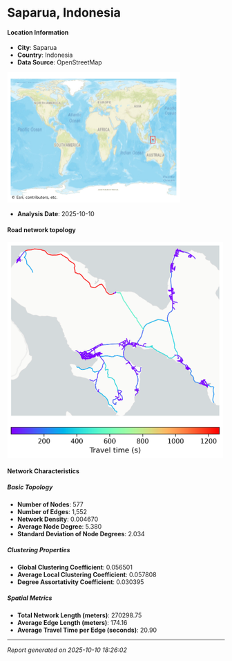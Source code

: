 # Saparua, Indonesia

#### Location Information

- **City**: Saparua
- **Country**: Indonesia
- **Data Source**: OpenStreetMap
<img src="Saparua_location.png" alt="Saparua Location Map" width="400" />

- **Analysis Date**: 2025-10-10

#### Road network topology

<img src="Saparua_network_map.png" alt="Saparua Road Network Map" width="500"/>

#### Network Characteristics

##### Basic Topology

- **Number of Nodes**: 577
- **Number of Edges**: 1,552
- **Network Density**: 0.004670
- **Average Node Degree**: 5.380
- **Standard Deviation of Node Degrees**: 2.034

##### Clustering Properties

- **Global Clustering Coefficient**: 0.056501
- **Average Local Clustering Coefficient**: 0.057808
- **Degree Assortativity Coefficient**: 0.030395

##### Spatial Metrics

- **Total Network Length (meters)**: 270298.75
- **Average Edge Length (meters)**: 174.16
- **Average Travel Time per Edge (seconds)**: 20.90

---
*Report generated on 2025-10-10 18:26:02*
